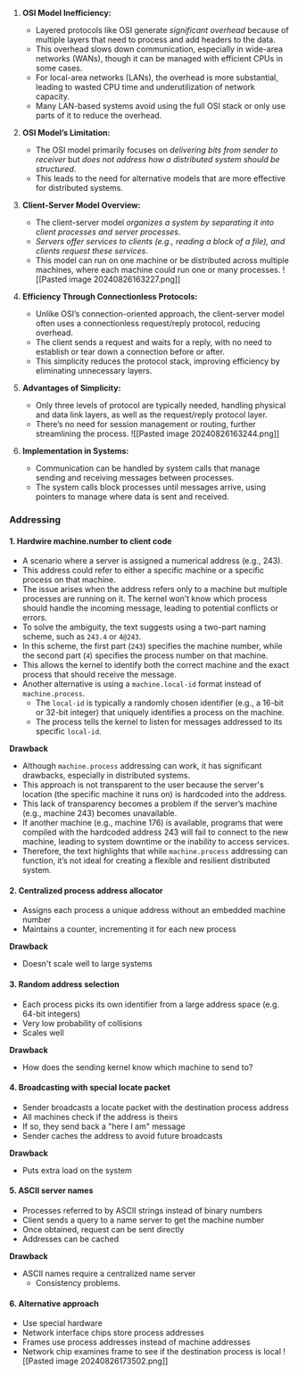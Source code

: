 1. **OSI Model Inefficiency:**
   - Layered protocols like OSI generate *significant overhead* because of multiple layers that need to process and add headers to the data.
   - This overhead slows down communication, especially in wide-area networks (WANs), though it can be managed with efficient CPUs in some cases.
   - For local-area networks (LANs), the overhead is more substantial, leading to wasted CPU time and underutilization of network capacity.
   - Many LAN-based systems avoid using the full OSI stack or only use parts of it to reduce the overhead.

2. **OSI Model’s Limitation:**
   - The OSI model primarily focuses on *delivering bits from sender to receiver* but *does not address how a distributed system should be structured*.
   - This leads to the need for alternative models that are more effective for distributed systems.

3. **Client-Server Model Overview:**
   - The client-server model *organizes a system by separating it into client processes and server processes*.
   - *Servers offer services to clients (e.g., reading a block of a file), and clients request these services*.
   - This model can run on one machine or be distributed across multiple machines, where each machine could run one or many processes.
![[Pasted image 20240826163227.png]]
4. **Efficiency Through Connectionless Protocols:**
   - Unlike OSI’s connection-oriented approach, the client-server model often uses a connectionless request/reply protocol, reducing overhead.
   - The client sends a request and waits for a reply, with no need to establish or tear down a connection before or after.
   - This simplicity reduces the protocol stack, improving efficiency by eliminating unnecessary layers.

5. **Advantages of Simplicity:**
   - Only three levels of protocol are typically needed, handling physical and data link layers, as well as the request/reply protocol layer.
   - There’s no need for session management or routing, further streamlining the process.
![[Pasted image 20240826163244.png]]
6. **Implementation in Systems:**
   - Communication can be handled by system calls that manage sending and receiving messages between processes.
   - The system calls block processes until messages arrive, using pointers to manage where data is sent and received.

### Addressing

#### 1. Hardwire machine.number  to client code

   - A scenario where a server is assigned a numerical address (e.g., 243).
   - This address could refer to either a specific machine or a specific process on that machine. 
   - The issue arises when the address refers only to a machine but multiple processes are running on it. The kernel won’t know which process should handle the incoming message, leading to potential conflicts or errors.
   - To solve the ambiguity, the text suggests using a two-part naming scheme, such as `243.4` or `4@243`.
   - In this scheme, the first part (`243`) specifies the machine number, while the second part (`4`) specifies the process number on that machine.
   - This allows the kernel to identify both the correct machine and the exact process that should receive the message.
   - Another alternative is using a `machine.local-id` format instead of `machine.process`.
     - The `local-id` is typically a randomly chosen identifier (e.g., a 16-bit or 32-bit integer) that uniquely identifies a process on the machine.
     - The process tells the kernel to listen for messages addressed to its specific `local-id`.

 **Drawback**
   - Although `machine.process` addressing can work, it has significant drawbacks, especially in distributed systems.
   - This approach is not transparent to the user because the server's location (the specific machine it runs on) is hardcoded into the address.
   - This lack of transparency becomes a problem if the server’s machine (e.g., machine 243) becomes unavailable. 
   - If another machine (e.g., machine 176) is available, programs that were compiled with the hardcoded address 243 will fail to connect to the new machine, leading to system downtime or the inability to access services. 
   - Therefore, the text highlights that while `machine.process` addressing can function, it’s not ideal for creating a flexible and resilient distributed system.
#### 2. Centralized process address allocator
  
   - Assigns each process a unique address without an embedded machine number
   - Maintains a counter, incrementing it for each new process

**Drawback**
   - Doesn't scale well to large systems

#### 3. Random address selection
   - Each process picks its own identifier from a large address space (e.g. 64-bit integers)
   - Very low probability of collisions
   - Scales well

**Drawback**
   - How does the sending kernel know which machine to send to?

#### 4. Broadcasting with special locate packet
   - Sender broadcasts a locate packet with the destination process address
   - All machines check if the address is theirs
   - If so, they send back a "here I am" message
   - Sender caches the address to avoid future broadcasts
   
   **Drawback**
   - Puts extra load on the system

#### 5. ASCII server names
   - Processes referred to by ASCII strings instead of binary numbers
   - Client sends a query to a name server to get the machine number
   - Once obtained, request can be sent directly
   - Addresses can be cached

   **Drawback**
   - ASCII names require a centralized name server
	   - Consistency problems.

#### 6. Alternative approach
   - Use special hardware
   - Network interface chips store process addresses
   - Frames use process addresses instead of machine addresses
   - Network chip examines frame to see if the destination process is local
   ![[Pasted image 20240826173502.png]]
